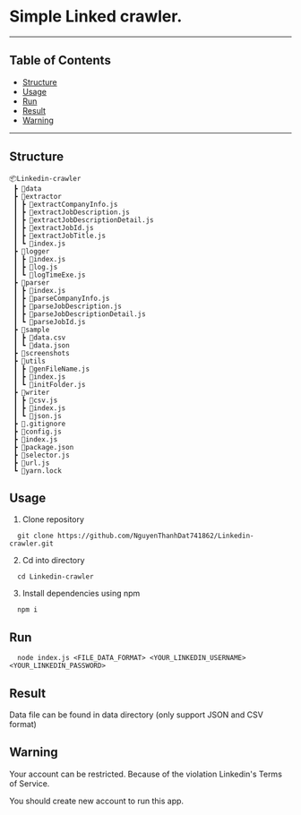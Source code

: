 # Simple Linked crawler.
---
## Table of Contents

 - [Structure](#structure)
 - [Usage](#usage)
 - [Run](#run)
 - [Result](#result)
 - [Warning](#warning)
---
## Structure

```
📦Linkedin-crawler
 ┣ 📂data
 ┣ 📂extractor
 ┃ ┣ 📜extractCompanyInfo.js
 ┃ ┣ 📜extractJobDescription.js
 ┃ ┣ 📜extractJobDescriptionDetail.js
 ┃ ┣ 📜extractJobId.js
 ┃ ┣ 📜extractJobTitle.js
 ┃ ┗ 📜index.js
 ┣ 📂logger
 ┃ ┣ 📜index.js
 ┃ ┣ 📜log.js
 ┃ ┗ 📜logTimeExe.js
 ┣ 📂parser
 ┃ ┣ 📜index.js
 ┃ ┣ 📜parseCompanyInfo.js
 ┃ ┣ 📜parseJobDescription.js
 ┃ ┣ 📜parseJobDescriptionDetail.js
 ┃ ┗ 📜parseJobId.js
 ┣ 📂sample
 ┃ ┣ 📜data.csv
 ┃ ┗ 📜data.json
 ┣ 📂screenshots
 ┣ 📂utils
 ┃ ┣ 📜genFileName.js
 ┃ ┣ 📜index.js
 ┃ ┗ 📜initFolder.js
 ┣ 📂writer
 ┃ ┣ 📜csv.js
 ┃ ┣ 📜index.js
 ┃ ┗ 📜json.js
 ┣ 📜.gitignore
 ┣ 📜config.js
 ┣ 📜index.js
 ┣ 📜package.json
 ┣ 📜selector.js
 ┣ 📜url.js
 ┗ 📜yarn.lock
```

## Usage
1. Clone repository

```
  git clone https://github.com/NguyenThanhDat741862/Linkedin-crawler.git
```

2. Cd into directory

```
  cd Linkedin-crawler
```

3. Install dependencies using npm

```
  npm i
```

## Run

```
  node index.js <FILE_DATA_FORMAT> <YOUR_LINKEDIN_USERNAME> <YOUR_LINKEDIN_PASSWORD>
```

## Result

Data file can be found in data directory (only support JSON and CSV format)
    
## Warning

Your account can be restricted. Because of the violation Linkedin's Terms of Service.

You should create new account to run this app.
